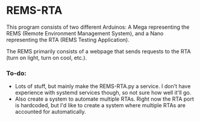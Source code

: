 # REMS-RTA

This program consists of two different Arduinos: A Mega representing the REMS (Remote Environment Management System), and a Nano representing the RTA (REMS Testing Application).

The REMS primarily consists of a webpage that sends requests to the RTA (turn on light, turn on cool, etc.).

### To-do:
- Lots of stuff, but mainly make the REMS-RTA.py a service. I don't have experience with systemd services though, so not sure how well it'll go.
- Also create a system to automate multiple RTAs. Right now the RTA port is hardcoded, but I'd like to create a system where multiple RTAs are accounted for automatically.
